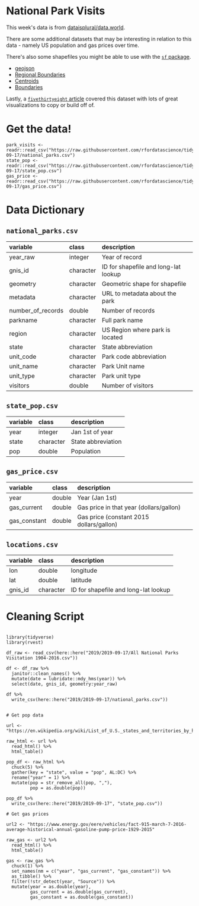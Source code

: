 # National Park Visits

This week's data is from [dataisplural/data.world](https://data.world/inform8n/us-national-parks-visitation-1904-2016-with-boundaries).

There are some additional datasets that may be interesting in relation to this data - namely US population and gas prices over time.

There's also some shapefiles you might be able to use with the [`sf` package](https://r-spatial.github.io/sf/articles/sf2.html).

* [geojson](https://data.world/codefordc/national-parks/workspace/file?filename=National+Parks.geojson)  
* [Regional Boundaries](https://public-nps.opendata.arcgis.com/datasets/national-park-service-regional-boundaries/data)  
* [Centroids](https://public-nps.opendata.arcgis.com/datasets/national-park-service-park-unit-centroids)  
* [Boundaries](https://data.world/inform8n/us-national-parks-visitation-1904-2016-with-boundaries)  

Lastly, a [`fivethirtyeight` article](https://fivethirtyeight.com/features/the-national-parks-have-never-been-more-popular/) covered this dataset with lots of great visualizations to copy or build off of.

# Get the data!

```
park_visits <- readr::read_csv("https://raw.githubusercontent.com/rfordatascience/tidytuesday/main/data/2019/2019-09-17/national_parks.csv")
state_pop <- readr::read_csv("https://raw.githubusercontent.com/rfordatascience/tidytuesday/main/data/2019/2019-09-17/state_pop.csv")
gas_price <- readr::read_csv("https://raw.githubusercontent.com/rfordatascience/tidytuesday/main/data/2019/2019-09-17/gas_price.csv")
```

# Data Dictionary

## `national_parks.csv`

|variable          |class     |description |
|:-----------------|:---------|:-----------|
|year_raw          |integer | Year of record |
|gnis_id           |character | ID for shapefile and long-lat lookup |
|geometry          |character | Geometric shape for shapefile |
|metadata          |character | URL to metadata about the park |
|number_of_records |double    | Number of records |
|parkname          |character | Full park name |
|region            |character | US Region where park is located |
|state             |character | State abbreviation |
|unit_code         |character | Park code abbreviation |
|unit_name         |character | Park Unit name |
|unit_type         |character | Park unit type |
|visitors          |double    | Number of visitors |

## `state_pop.csv`

|variable |class     |description |
|:--------|:---------|:-----------|
|year     |integer   | Jan 1st of year |
|state    |character | State abbreviation |
|pop      |double    | Population |

## `gas_price.csv`

|variable     |class  |description |
|:------------|:------|:-----------|
|year         |double | Year (Jan 1st) |
|gas_current  |double | Gas price in that year (dollars/gallon) |
|gas_constant |double | Gas price (constant 2015 dollars/gallon) |

## `locations.csv`

|variable     |class  |description |
|:------------|:------|:-----------|
|lon          |double | longitude |
|lat          |double | latitude |
|gnis_id           |character | ID for shapefile and long-lat lookup |


# Cleaning Script

```{r}

library(tidyverse)
library(rvest)

df_raw <- read_csv(here::here("2019/2019-09-17/All National Parks Visitation 1904-2016.csv")) 

df <- df_raw %>% 
  janitor::clean_names() %>%
  mutate(date = lubridate::mdy_hms(year)) %>% 
  select(date, gnis_id, geometry:year_raw)

df %>% 
  write_csv(here::here("2019/2019-09-17/national_parks.csv"))


# Get pop data

url <- "https://en.wikipedia.org/wiki/List_of_U.S._states_and_territories_by_historical_population"

raw_html <- url %>% 
  read_html() %>% 
  html_table()

pop_df <- raw_html %>% 
  chuck(5) %>% 
  gather(key = "state", value = "pop", AL:DC) %>% 
  rename("year" = 1) %>% 
  mutate(pop = str_remove_all(pop, ","),
         pop = as.double(pop))

pop_df %>% 
  write_csv(here::here("2019/2019-09-17", "state_pop.csv"))

# Get gas prices

url2 <- "https://www.energy.gov/eere/vehicles/fact-915-march-7-2016-average-historical-annual-gasoline-pump-price-1929-2015"

raw_gas <- url2 %>% 
  read_html() %>% 
  html_table()

gas <- raw_gas %>% 
  chuck(1) %>% 
  set_names(nm = c("year", "gas_current", "gas_constant")) %>%   
  as_tibble() %>% 
  filter(!str_detect(year, "Source")) %>% 
  mutate(year = as.double(year),
         gas_current = as.double(gas_current),
         gas_constant = as.double(gas_constant))

```
